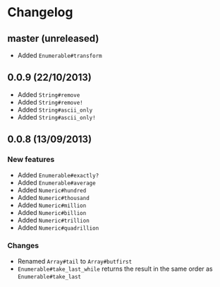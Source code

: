 # Changelog

## master (unreleased)

* Added `Enumerable#transform`

## 0.0.9 (22/10/2013)

* Added `String#remove`
* Added `String#remove!`
* Added `String#ascii_only`
* Added `String#ascii_only!`

## 0.0.8 (13/09/2013)

### New features

* Added `Enumerable#exactly?`
* Added `Enumerable#average`
* Added `Numeric#hundred`
* Added `Numeric#thousand`
* Added `Numeric#million`
* Added `Numeric#billion`
* Added `Numeric#trillion`
* Added `Numeric#quadrillion`

### Changes

* Renamed `Array#tail` to `Array#butfirst`
* `Enumerable#take_last_while` returns the result in the same order as `Enumerable#take_last`
